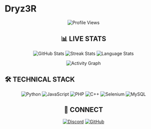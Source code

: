 # Dryz3R

<div align="center">

![Profile Views](https://komarev.com/ghpvc/?username=Dryz3R&style=for-the-badge&label=PROFILE+VIEWS&color=000000&labelColor=000000)

</div>

<div align="center">

## 📊 LIVE STATS

![GitHub Stats](https://github-readme-stats.vercel.app/api?username=Dryz3R&show_icons=true&theme=dark&hide_border=true&bg_color=000000&title_color=ffffff&text_color=ffffff&icon_color=ffffff&include_all_commits=true)
![Streak Stats](https://github-readme-streak-stats.herokuapp.com/?user=Dryz3R&theme=dark&background=000000&hide_border=true&ring=ffffff&fire=ffffff&currStreakLabel=ffffff)
![Language Stats](https://github-readme-stats.vercel.app/api/top-langs/?username=Dryz3R&layout=compact&theme=dark&hide_border=true&bg_color=000000&title_color=ffffff&text_color=ffffff)

![Activity Graph](https://github-readme-activity-graph.vercel.app/graph?username=Dryz3R&theme=dark&bg_color=000000&color=ffffff&line=ffffff&point=ffffff&area=true&hide_border=true&area_color=000000)

</div>

## 🛠 TECHNICAL STACK

<div align="center">

![Python](https://img.shields.io/badge/Python-3776AB?style=for-the-badge&logo=python&logoColor=white)
![JavaScript](https://img.shields.io/badge/JavaScript-F7DF1E?style=for-the-badge&logo=javascript&logoColor=black)
![PHP](https://img.shields.io/badge/PHP-777BB4?style=for-the-badge&logo=php&logoColor=white)
![C++](https://img.shields.io/badge/C++-00599C?style=for-the-badge&logo=c%2B%2B&logoColor=white)
![Selenium](https://img.shields.io/badge/Selenium-43B02A?style=for-the-badge&logo=selenium&logoColor=white)
![MySQL](https://img.shields.io/badge/MySQL-4479A1?style=for-the-badge&logo=mysql&logoColor=white)

</div>

<div align="center">

## 🔗 CONNECT

[![Discord](https://img.shields.io/badge/Discord-5865F2?style=for-the-badge&logo=discord&logoColor=white)](https://discord.gg/snaDSfj6)
[![GitHub](https://img.shields.io/badge/GitHub-000000?style=for-the-badge&logo=github&logoColor=white)](https://github.com/Dryz3R)

</div>
